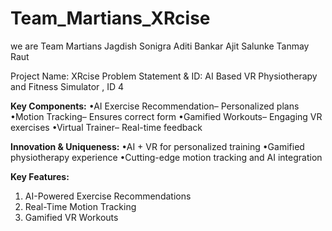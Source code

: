# Team_Martians_XRcise

we are Team Martians 
Jagdish Sonigra
Aditi Bankar 
Ajit Salunke
Tanmay Raut

Project Name: XRcise
Problem Statement & ID: AI Based VR Physiotherapy and
Fitness Simulator , ID 4

**Key Components:**
•AI Exercise Recommendation– Personalized
plans
•Motion Tracking– Ensures correct form
•Gamified Workouts– Engaging VR exercises
•Virtual Trainer– Real-time feedback

**Innovation & Uniqueness:**
•AI + VR for personalized training
•Gamified physiotherapy experience
•Cutting-edge motion tracking and AI
integration

**Key Features:**
1. AI-Powered Exercise
Recommendations
2. Real-Time Motion Tracking
3. Gamified VR Workouts
